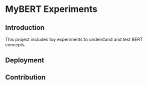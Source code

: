 # MyBERT Experiments

## Introduction
This project includes toy experiments to understand and test BERT concepts. 

## Deployment

## Contribution
